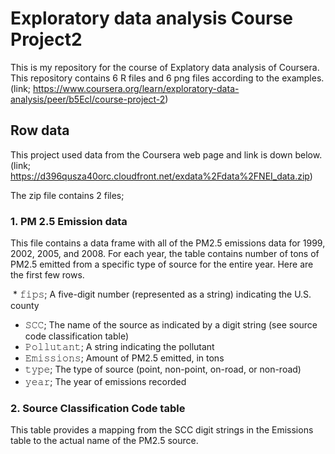# Exploratory data analysis Course Project2
This is my repository for the course of Explatory data analysis of Coursera.
This repository contains 6 R files and 6 png files according to the examples.
(link; https://www.coursera.org/learn/exploratory-data-analysis/peer/b5Ecl/course-project-2)

## Row data
This project used data from the Coursera web page and link is down below.
(link; https://d396qusza40orc.cloudfront.net/exdata%2Fdata%2FNEI_data.zip)

The zip file contains 2 files;
### 1. PM 2.5 Emission data
This file contains a data frame with all of the PM2.5 emissions data for 1999, 2002, 2005, and 2008. For each year, the table contains number of tons of PM2.5 emitted from a specific type of source for the entire year. Here are the first few rows.

  *  𝚏𝚒𝚙𝚜; A five-digit number (represented as a string) indicating the U.S. county   
  *  𝚂𝙲𝙲; The name of the source as indicated by a digit string (see source code classification table)   
  *  𝙿𝚘𝚕𝚕𝚞𝚝𝚊𝚗𝚝; A string indicating the pollutant   
  *  𝙴𝚖𝚒𝚜𝚜𝚒𝚘𝚗𝚜; Amount of PM2.5 emitted, in tons   
  *  𝚝𝚢𝚙𝚎; The type of source (point, non-point, on-road, or non-road)   
  *  𝚢𝚎𝚊𝚛; The year of emissions recorded　　 
  
### 2. Source Classification Code table
This table provides a mapping from the SCC digit strings in the Emissions table to the actual name of the PM2.5 source.
